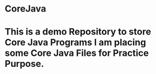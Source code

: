 # CoreJava
This is a demo Repository to store Core Java Programs
I am placing some Core Java Files for Practice Purpose.
========================================================

